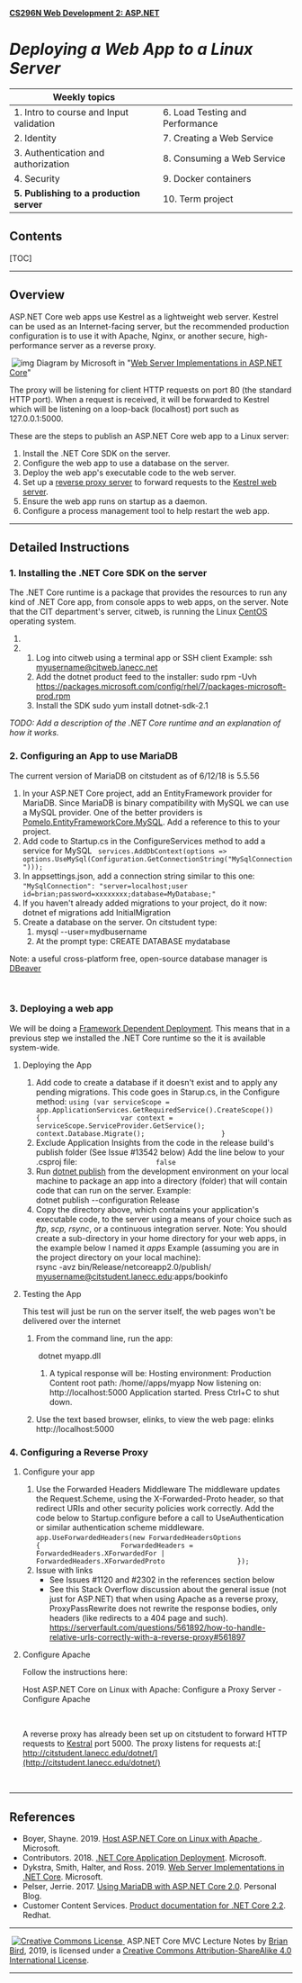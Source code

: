 **[CS296N         Web Development 2: ASP.NET](http://lcc-cit.github.io/CS296N-CourseMaterials/)**

#   *Deploying a Web App **to a Linux Server***   

| Weekly topics                            |                                 |
| ---------------------------------------- | ------------------------------- |
| 1. Intro to course and Input validation  | 6. Load Testing and Performance |
| 2. Identity                              | 7. Creating a Web Service       |
| 3. Authentication and authorization      | 8. Consuming a Web Service      |
| 4. Security                              | 9. Docker containers            |
| **5. Publishing to a production server** | 10. Term project                |

## Contents

[TOC]

------

## Overview 

ASP.NET Core web apps use Kestrel as a lightweight web  server. Kestrel can be used as an Internet-facing server, but the  recommended production configuration is to use it with Apache, Nginx, or another secure, high-performance server as a reverse proxy.            

​                ![img](file:///home/brian/Repos/CS296N-CourseMaterials/LectureNotes/Images/kestrel-to-internet.png)                Diagram by Microsoft in "[Web Server Implementations in ASP.NET Core](https://docs.microsoft.com/en-us/aspnet/core/fundamentals/servers/?view=aspnetcore-2.1&tabs=windows)"            

The proxy will be listening for client HTTP requests on  port 80 (the standard HTTP port). When a request is received, it will be forwarded to Kestrel which will be listening on a loop-back (localhost)  port such as 127.0.0.1:5000.            

These are the steps to publish an ASP.NET Core web app to a Linux server:    

1. Install the .NET Core SDK on the server.
2. Configure the web app to use a database on the server.
3. Deploy the web app's executable code to the web server.
4. Set up a [reverse proxy server](https://en.wikipedia.org/wiki/Reverse_proxy) to forward requests to the [Kestrel web server](https://docs.microsoft.com/en-us/aspnet/core/fundamentals/servers/?view=aspnetcore-2.1&tabs=aspnetcore2x#kestrel).
5. Ensure the web app runs on startup as a daemon.
6. Configure a process management tool to help restart the web app.

------

## Detailed Instructions

### 1. Installing the .NET Core SDK on the server

The .NET Core runtime is a package that provides the  resources to run any kind of .NET Core app, from console apps to web  apps, on the server. Note that the CIT department's server, citweb,  is running the Linux [CentOS](https://www.centos.org/) operating system.            

1. 
2. 1. Log into citweb using a terminal app or SSH client
       Example: ssh  myusername@citweb.lanecc.net
   2. Add the dotnet product feed to the installer:
       sudo rpm  -Uvh  https://packages.microsoft.com/config/rhel/7/packages-microsoft-prod.rpm
   3. Install the SDK
      sudo yum install dotnet-sdk-2.1 

*TODO: Add a description of the .NET Core runtime and an explanation of how it works.*

### 2. Configuring an App to use MariaDB

The current version of MariaDB on citstudent as of 6/12/18 is 5.5.56

1. In your ASP.NET Core project, add an EntityFramework provider for MariaDB. Since MariaDB is binary compatibility with MySQL  we can use a MySQL provider. One of the better providers is [Pomelo.EntityFrameworkCore.MySQL](https://github.com/PomeloFoundation/Pomelo.EntityFrameworkCore.MySql). Add a reference to this to your project.
2. Add code to Startup.cs in the ConfigureServices method to add a service for MySQL
   ` services.AddDbContext(options =>                                options.UseMySql(Configuration.GetConnectionString("MySqlConnection")));`                
3. In appsettings.json, add a connection string similar to this one:
    `"MySqlConnection": "server=localhost;user id=brian;password=xxxxxxxx;database=MyDatabase;"`
4. If you haven't already added migrations to your project, do it now:                    
   dotnet ef  migrations add InitialMigration
5. Create a database on the server. On citstudent type:                    
   1. mysql --user=mydbusername
   2. At the prompt type: CREATE DATABASE mydatabase

Note: a useful cross-platform free, open-source database manager is [DBeaver](https://dbeaver.io)

​            

### 3. Deploying a web app

We will be doing a [Framework Dependent Deployment](https://docs.microsoft.com/en-us/dotnet/core/deploying/#framework-dependent-deployments-fdd). This means that in a previous step we installed the .NET Core runtime so the it is available system-wide.

1. Deploying the App                    

   1. Add code to create a database if it doesn't  exist and to apply any pending migrations. This code goes in Starup.cs,  in the Configure method:
      `using (var serviceScope = app.ApplicationServices.GetRequiredService().CreateScope())                  {                    var context =                  serviceScope.ServiceProvider.GetService();                    context.Database.Migrate();                   }` 
   2. Exclude Application Insights from the code in the release build's publish folder (See Issue #13542 below)
       Add the line below to your .csproj file:
                                  `                    false                  `
   3. Run [dotnet                   publish](https://docs.microsoft.com/en-us/dotnet/core/tools/dotnet-publish?tabs=netcore21) from the development environment on your  local machine to package an app into a directory (folder) that will  contain code that can run on the server. 
       Example:                            
       dotnet  publish --configuration Release 
   4. Copy the directory above, which contains your application's executable code, to the server using a means of your choice such as *ftp*, *scp,* *rsync*, or a continuous integration server.
       Note: You should create                            a sub-directory in your home directory for your web apps, in the example below I named it *apps*
       Example (assuming you are in the project directory on your local machine):                            
                                  rsync                  -avz bin/Release/netcoreapp2.0/publish/                  myusername@citstudent.lanecc.edu:apps/bookinfo

2. Testing the App

    This test will just be run on the server itself, the web pages won't be delivered over the internet                    

   1. From the command line, run the app: 

      ​                            dotnet myapp.dll

      1. A typical response will be: Hosting environment: Production                                    
          Content root path: /home//apps/myapp
          Now listening on: http://localhost:5000
          Application started. Press Ctrl+C to shut down.                                

   2. Use the text based browser, elinks, to view the web page:
                                                                  elinks http://localhost:5000 

### 4. Configuring a Reverse Proxy 

1. Configure your app                    

   1. Use the Forwarded Headers Middleware 
        The middleware updates the Request.Scheme, using the X-Forwarded-Proto  header, so that redirect URIs and other security policies work  correctly. Add the code below to Startup.configure                            before a call to UseAuthentication or  similar authentication scheme middleware. 
                                  `app.UseForwardedHeaders(new ForwardedHeadersOptions                  {                    ForwardedHeaders =                  ForwardedHeaders.XForwardedFor |                  ForwardedHeaders.XForwardedProto                  });` 
   2. Issue with links                            
      - See Issues #1120 and #2302 in the references section below
      - See                        this Stack Overflow discussion about the general issue                        (not just for ASP.NET) that when using Apache as a                        reverse proxy,                                                            ProxyPassRewrite does not rewrite the response bodies, only headers (like redirects to a 404 page and such).                      https://serverfault.com/questions/561892/how-to-handle-relative-urls-correctly-with-a-reverse-proxy#561897                                

2. Configure Apache

    Follow the instructions here: 

   Host              ASP.NET Core on Linux with Apache: Configure a Proxy Server -              Configure Apache

   ​                    

   A reverse proxy has already been set up on citstudent to forward HTTP requests to [Kestral](https://docs.microsoft.com/en-us/aspnet/core/fundamentals/servers/?view=aspnetcore-2.1&tabs=aspnetcore2x#kestrel)                        port 5000. The proxy listens for requests at:[                 http://citstudent.lanecc.edu/dotnet/](http://citstudent.lanecc.edu/dotnet/) 

[             ](https://docs.microsoft.com/en-us/aspnet/core/host-and-deploy/linux-nginx?view=aspnetcore-2.1&tabs=aspnetcore2x)

​            

[             ](https://docs.microsoft.com/en-us/aspnet/core/host-and-deploy/linux-nginx?view=aspnetcore-2.1&tabs=aspnetcore2x)

------

## References

- Boyer, Shayne. 2019. [                     Host ASP.NET Core on Linux with Apache ](https://docs.microsoft.com/en-us/aspnet/core/host-and-deploy/linux-apache?view=aspnetcore-2.1&tabs=aspnetcore2x#configure-apache). Microsoft.
- Contributors. 2018. [                     .NET Core Application Deployment](https://docs.microsoft.com/en-us/dotnet/core/deploying/#framework-dependent-deployments-fdd). Microsoft.
- Dykstra, Smith, Halter, and Ross. 2019. [                     Web Server Implementations in .NET Core](https://docs.microsoft.com/en-us/aspnet/core/fundamentals/servers/?view=aspnetcore-2.1&tabs=aspnetcore2x). Microsoft.
- Pelser, Jerrie. 2017. [Using MariaDB with ASP.NET Core 2.0](https://www.jerriepelser.com/blog/using-mariadb-with-aspnet-core). Personal Blog.
- Customer Content Services. [Product documentation for .NET Core 2.2](https://access.redhat.com/documentation/en-us/net_core/2.2/). Redhat.

------

​        [             ![Creative Commons License](https://i.creativecommons.org/l/by-sa/4.0/88x31.png)         ](http://creativecommons.org/licenses/by-sa/4.0/) 
​        ASP.NET        Core MVC Lecture Notes by [Brian         Bird](https://profbird.online), 2019, is licensed under a [Creative         Commons Attribution-ShareAlike 4.0 International License](http://creativecommons.org/licenses/by-sa/4.0/). 

------